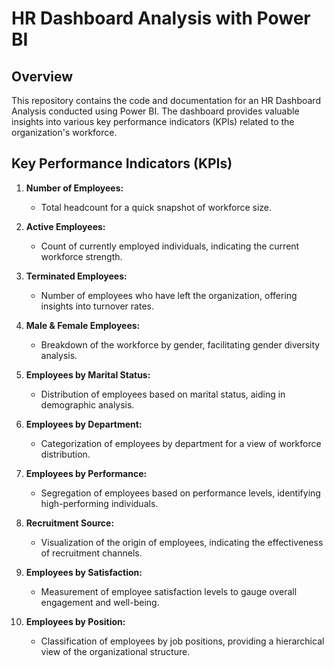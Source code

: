 # HR Dashboard Analysis with Power BI

## Overview

This repository contains the code and documentation for an HR Dashboard Analysis conducted using Power BI. The dashboard provides valuable insights into various key performance indicators (KPIs) related to the organization's workforce.

## Key Performance Indicators (KPIs)

1. **Number of Employees:**
   - Total headcount for a quick snapshot of workforce size.

2. **Active Employees:**
   - Count of currently employed individuals, indicating the current workforce strength.

3. **Terminated Employees:**
   - Number of employees who have left the organization, offering insights into turnover rates.

4. **Male & Female Employees:**
   - Breakdown of the workforce by gender, facilitating gender diversity analysis.

5. **Employees by Marital Status:**
   - Distribution of employees based on marital status, aiding in demographic analysis.

6. **Employees by Department:**
   - Categorization of employees by department for a view of workforce distribution.

7. **Employees by Performance:**
   - Segregation of employees based on performance levels, identifying high-performing individuals.

8. **Recruitment Source:**
   - Visualization of the origin of employees, indicating the effectiveness of recruitment channels.

9. **Employees by Satisfaction:**
   - Measurement of employee satisfaction levels to gauge overall engagement and well-being.

10. **Employees by Position:**
    - Classification of employees by job positions, providing a hierarchical view of the organizational structure.

